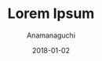 ---
title: "Lorem Ipsum"
subtitle: "Anamanaguchi"
customForwardUrl: "https://www.youtube.com/watch?v=qd2hX721Wjg"
displayImg: "https://img.youtube.com/vi/qd2hX721Wjg/0.jpg"
date: "2018-01-02"
newTab: true 
---